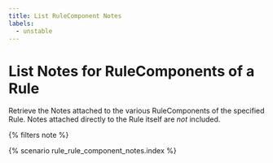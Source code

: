 ```yaml
---
title: List RuleComponent Notes
labels:
  - unstable
---
```


# List Notes for RuleComponents of a Rule

Retrieve the Notes attached to the various RuleComponents of the specified
Rule. Notes attached directly to the Rule itself are _not_ included.

{% filters note %}

{% scenario rule_rule_component_notes.index %}
